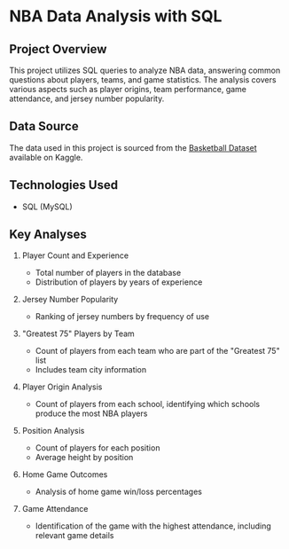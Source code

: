# NBA Data Analysis with SQL

## Project Overview
This project utilizes SQL queries to analyze NBA data, answering common questions about players, teams, and game statistics. The analysis covers various aspects such as player origins, team performance, game attendance, and jersey number popularity.

## Data Source
The data used in this project is sourced from the [Basketball Dataset](https://www.kaggle.com/datasets/wyattowalsh/basketball/data) available on Kaggle.

## Technologies Used
- SQL (MySQL)

## Key Analyses

1. Player Count and Experience
   - Total number of players in the database
   - Distribution of players by years of experience

2. Jersey Number Popularity
   - Ranking of jersey numbers by frequency of use

3. "Greatest 75" Players by Team
   - Count of players from each team who are part of the "Greatest 75" list
   - Includes team city information

4. Player Origin Analysis
   - Count of players from each school, identifying which schools produce the most NBA players

5. Position Analysis
   - Count of players for each position
   - Average height by position

6. Home Game Outcomes
   - Analysis of home game win/loss percentages

7. Game Attendance
   - Identification of the game with the highest attendance, including relevant game details
